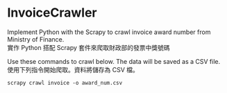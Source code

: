 # InvoiceCrawler
Implement Python with the Scrapy to crawl invoice award number from Ministry of Finance.  
實作 Python 搭配 Scrapy 套件來爬取財政部的發票中獎號碼

Use these commands to crawl below. The data will be saved as a CSV file.  
使用下列指令開始爬取。資料將儲存為 CSV 檔。

    scrapy crawl invoice -o award_num.csv